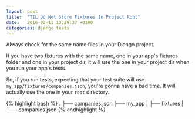 ```yaml
---
layout: post
title:  "TIL Do Not Store Fixtures In Project Root"
date:   2016-03-11 13:29:37 +0100
categories: django tests
---
```


Always check for the same name files in your Django project.

If you have two fixtures with the same name, one in your app's fixtures folder and one in your project dir, it will use the one in your project dir when you run your app's tests.

So, if you run tests, expecting that your test suite will use `my_app/fixtures/companies.json`,
you're gonna have a bad time. It will actually use the one in your `root` directory.

{% highlight bash %} . ├── companies.json ├── my_app | ├── fixtures | └── companies.json {% endhighlight %}
